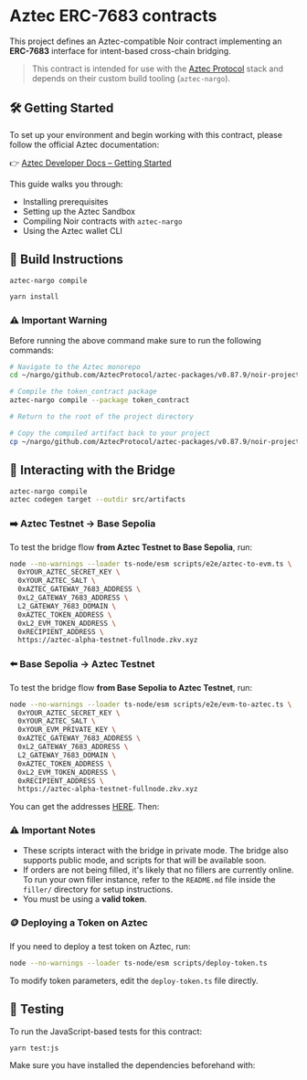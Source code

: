 # Aztec ERC-7683 contracts

This project defines an Aztec-compatible Noir contract implementing an **ERC-7683** interface for intent-based cross-chain bridging.

> This contract is intended for use with the [Aztec Protocol](https://github.com/AztecProtocol) stack and depends on their custom build tooling (`aztec-nargo`).


## 🛠 Getting Started

To set up your environment and begin working with this contract, please follow the official Aztec documentation:

👉 [Aztec Developer Docs – Getting Started](https://docs.aztec.network/developers/getting_started)

This guide walks you through:

- Installing prerequisites
- Setting up the Aztec Sandbox
- Compiling Noir contracts with `aztec-nargo`
- Using the Aztec wallet CLI


## 🔨 Build Instructions

```bash
aztec-nargo compile
```

```bash
yarn install
```

### ⚠️ Important Warning

Before running the above command make sure to run the following commands:

```bash
# Navigate to the Aztec monorepo
cd ~/nargo/github.com/AztecProtocol/aztec-packages/v0.87.9/noir-projects/noir-contracts/

# Compile the token_contract package
aztec-nargo compile --package token_contract

# Return to the root of the project directory

# Copy the compiled artifact back to your project
cp ~/nargo/github.com/AztecProtocol/aztec-packages/v0.87.9/noir-projects/noir-contracts/target/token_contract-Token.json ./target/token_contract-Token.json
```


## 🧪 Interacting with the Bridge

```bash
aztec-nargo compile
aztec codegen target --outdir src/artifacts
```

### ➡️ Aztec Testnet → Base Sepolia

To test the bridge flow **from Aztec Testnet to Base Sepolia**, run:

```bash
node --no-warnings --loader ts-node/esm scripts/e2e/aztec-to-evm.ts \
  0xYOUR_AZTEC_SECRET_KEY \
  0xYOUR_AZTEC_SALT \
  0xAZTEC_GATEWAY_7683_ADDRESS \
  0xL2_GATEWAY_7683_ADDRESS \
  L2_GATEWAY_7683_DOMAIN \
  0xAZTEC_TOKEN_ADDRESS \
  0xL2_EVM_TOKEN_ADDRESS \
  0xRECIPIENT_ADDRESS \
  https://aztec-alpha-testnet-fullnode.zkv.xyz
```

### ⬅️ Base Sepolia → Aztec Testnet

To test the bridge flow **from Base Sepolia to Aztec Testnet**, run:

```bash
node --no-warnings --loader ts-node/esm scripts/e2e/evm-to-aztec.ts \
  0xYOUR_AZTEC_SECRET_KEY \
  0xYOUR_AZTEC_SALT \
  0xYOUR_EVM_PRIVATE_KEY \
  0xAZTEC_GATEWAY_7683_ADDRESS \
  0xL2_GATEWAY_7683_ADDRESS \
  L2_GATEWAY_7683_DOMAIN \
  0xAZTEC_TOKEN_ADDRESS \
  0xL2_EVM_TOKEN_ADDRESS \
  0xRECIPIENT_ADDRESS \
  https://aztec-alpha-testnet-fullnode.zkv.xyz
```

You can get the addresses [HERE](https://substance-labs.gitbook.io/aztec-evm-bridge/deployments). Then:

### ⚠️ Important Notes

* These scripts interact with the bridge in private mode. The bridge also supports public mode, and scripts for that will be available soon.
* If orders are not being filled, it's likely that no fillers are currently online. To run your own filler instance, refer to the `README.md` file inside the `filler/` directory for setup instructions.
* You must be using a **valid token**.

### 🪙 Deploying a Token on Aztec

If you need to deploy a test token on Aztec, run:

```bash
node --no-warnings --loader ts-node/esm scripts/deploy-token.ts 
```

To modify token parameters, edit the `deploy-token.ts` file directly.


## 🧪 Testing

To run the JavaScript-based tests for this contract:

```bash
yarn test:js
```

Make sure you have installed the dependencies beforehand with:
